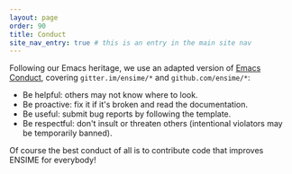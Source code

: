 ```yaml
---
layout: page
order: 90
title: Conduct
site_nav_entry: true # this is an entry in the main site nav
---
```


Following our Emacs heritage, we use an adapted version of [Emacs Conduct](https://www.emacswiki.org/emacs/EmacsChannel#toc3), covering `gitter.im/ensime/*` and `github.com/ensime/*`:

- Be helpful: others may not know where to look.
- Be proactive: fix it if it's broken and read the documentation.
- Be useful: submit bug reports by following the template.
- Be respectful: don't insult or threaten others (intentional violators may be temporarily banned).

Of course the best conduct of all is to contribute code that improves ENSIME for everybody!
